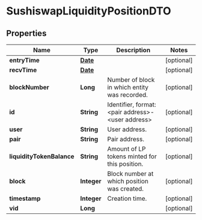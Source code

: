 

# SushiswapLiquidityPositionDTO

## Properties

Name | Type | Description | Notes
------------ | ------------- | ------------- | -------------
**entryTime** | [**Date**](Date.md) |  |  [optional]
**recvTime** | [**Date**](Date.md) |  |  [optional]
**blockNumber** | **Long** | Number of block in which entity was recorded. |  [optional]
**id** | **String** | Identifier, format: &lt;pair address&gt;-&lt;user address&gt; |  [optional]
**user** | **String** | User address. |  [optional]
**pair** | **String** | Pair address. |  [optional]
**liquidityTokenBalance** | **String** | Amount of LP tokens minted for this position. |  [optional]
**block** | **Integer** | Block number at which position was created. |  [optional]
**timestamp** | **Integer** | Creation time. |  [optional]
**vid** | **Long** |  |  [optional]




